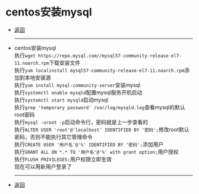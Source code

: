# centos安装mysql

- [返回](index.md)
  ***
- centos安装mysql  
  执行`wget https://repo.mysql.com//mysql57-community-release-el7-11.noarch.rpm`下载安装文件  
  执行`yum localinstall mysql57-community-release-el7-11.noarch.rpm`添加到本地安装源  
  执行`yum install mysql-community-server`安装mysql  
  执行`systemctl enable mysqld`配置mysql服务开机启动  
  执行`systemctl start mysqld`启动mysql  
  执行`grep 'temporary password' /var/log/mysqld.log`查看mysql的默认root密码  
  执行`mysql -uroot -p`启动命令行，密码就是上一步查看的  
  执行`ALTER USER 'root'@'localhost' IDENTIFIED BY '密码';`修改root默认密码，否则不能执行其它管理命令  
  执行`CREATE USER '用户名'@'%' IDENTIFIED BY '密码';`添加用户  
  执行`GRANT ALL ON *.* TO '用户名'@'%' with grant option;`用户授权  
  执行`FLUSH PRIVILEGES;`用户权限立即生效  
  现在可以用新用户登录了
  ***
- [返回](index.md)